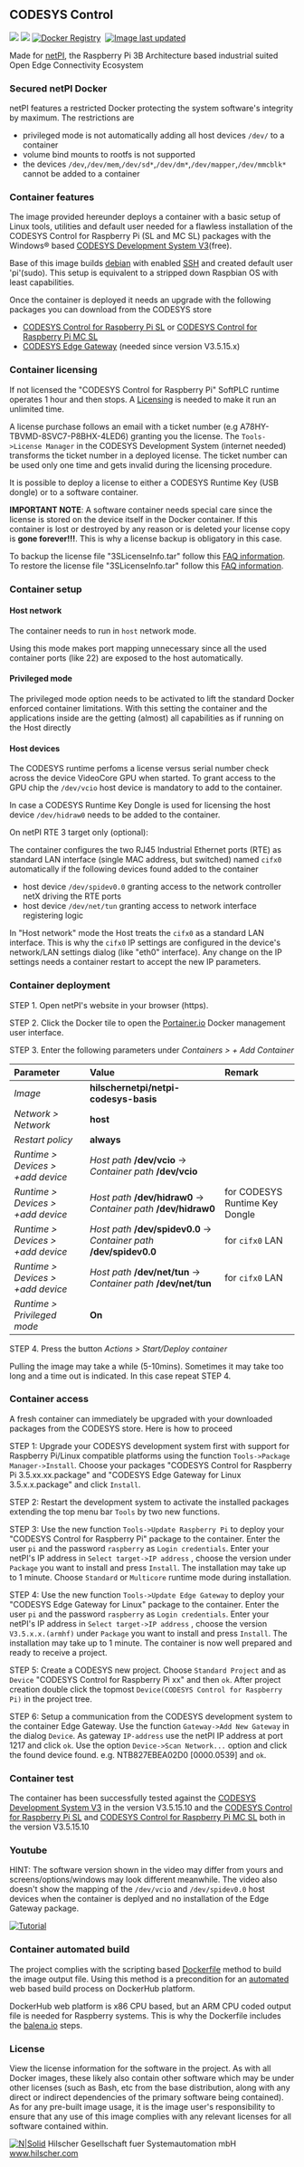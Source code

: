 ## CODESYS Control

[![](https://images.microbadger.com/badges/image/hilschernetpi/netpi-codesys-basis.svg)](https://microbadger.com/images/hilschernetpi/netpi-codesys-basis "CODESYS Control")
[![](https://images.microbadger.com/badges/commit/hilschernetpi/netpi-codesys-basis.svg)](https://microbadger.com/images/hilschernetpi/netpi-codesys-basis "CODESYS Control")
[![Docker Registry](https://img.shields.io/docker/pulls/hilschernetpi/netpi-codesys-basis.svg)](https://registry.hub.docker.com/u/hilschernetpi/netpi-codesys-basis/)&nbsp;
[![Image last updated](https://img.shields.io/badge/dynamic/json.svg?url=https://api.microbadger.com/v1/images/hilschernetpi/netpi-codesys-basis&label=Image%20last%20updated&query=$.LastUpdated&colorB=007ec6)](http://microbadger.com/images/hilschernetpi/netpi-codesys-basis "Image last updated")&nbsp;

Made for [netPI](https://www.netiot.com/netpi/), the Raspberry Pi 3B Architecture based industrial suited Open Edge Connectivity Ecosystem

### Secured netPI Docker

netPI features a restricted Docker protecting the system software's integrity by maximum. The restrictions are 

* privileged mode is not automatically adding all host devices `/dev/` to a container
* volume bind mounts to rootfs is not supported
* the devices `/dev`,`/dev/mem`,`/dev/sd*`,`/dev/dm*`,`/dev/mapper`,`/dev/mmcblk*` cannot be added to a container

### Container features

The image provided hereunder deploys a container with a basic setup of Linux tools, utilities and default user needed for a flawless installation of the CODESYS Control for Raspberry Pi (SL and MC SL) packages with the Windows® based [CODESYS Development System V3](https://store.codesys.com/codesys.html)(free).

Base of this image builds [debian](https://www.balena.io/docs/reference/base-images/base-images/) with enabled [SSH](https://en.wikipedia.org/wiki/Secure_Shell) and created default user 'pi'(sudo). This setup is equivalent to a stripped down Raspbian OS with least capabilities.

Once the container is deployed it needs an upgrade with the following packages you can download from the CODESYS store

* [CODESYS Control for Raspberry Pi SL](https://store.codesys.com/codesys-control-for-raspberry-pi-sl.html) or [CODESYS Control for Raspberry Pi MC SL](https://store.codesys.com/codesys-control-for-raspberry-pi-mc-sl.html)
* [CODESYS Edge Gateway](https://store.codesys.com/codesys-edge-gateway.html) (needed since version V3.5.15.x)

### Container licensing

If not licensed the "CODESYS Control for Raspberry Pi" SoftPLC runtime operates 1 hour and then stops. A [Licensing](https://www.codesys.com/the-system/licensing.html) is needed to make it run an unlimited time.

A license purchase follows an email with a ticket number (e.g A78HY-TBVMD-8SVC7-P8BHX-4LED6) granting you the license. The `Tools->License Manager` in the CODESYS Development System (internet needed) transforms the ticket number in a deployed license. The ticket number can be used only one time and gets invalid during the licensing procedure.

It is possible to deploy a license to either a CODESYS Runtime Key (USB dongle) or to a software container. 

**IMPORTANT NOTE**: A software container needs special care since the license is stored on the device itself in the Docker container. If this container is lost or destroyed by any reason or is deleted your license copy is **gone forever!!!**. This is why a license backup is obligatory in this case.

To backup the license file "3SLicenseInfo.tar" follow this [FAQ information](https://forum.codesys.com/viewtopic.php?f=22&t=5641&start=15#p10689).
To restore the license file "3SLicenseInfo.tar" follow this [FAQ information](https://forum.codesys.com/viewtopic.php?f=22&t=5641&p=10690#p10690).

### Container setup

#### Host network

The container needs to run in `host` network mode.

Using this mode makes port mapping unnecessary since all the used container ports (like 22) are exposed to the host automatically.

#### Privileged mode

The privileged mode option needs to be activated to lift the standard Docker enforced container limitations. With this setting the container and the applications inside are the getting (almost) all capabilities as if running on the Host directly

#### Host devices

The CODESYS runtime perfoms a license versus serial number check across the device VideoCore GPU when started. To grant access to the GPU chip the `/dev/vcio` host device is mandatory to add to the container.

In case a CODESYS Runtime Key Dongle is used for licensing the host device `/dev/hidraw0` needs to be added to the container. 

On netPI RTE 3 target only (optional):

The container configures the two RJ45 Industrial Ethernet ports (RTE) as standard LAN interface (single MAC address, but switched) named `cifx0` automatically if the following devices found added to the container

* host device `/dev/spidev0.0` granting access to the network controller netX driving the RTE ports
* host device `/dev/net/tun` granting access to network interface registering logic

In "Host network" mode the Host treats the `cifx0` as a standard LAN interface. This is why the `cifx0` IP settings are configured in the device's network/LAN settings dialog (like "eth0" interface). Any change on the IP settings needs a container restart to accept the new IP parameters.

### Container deployment

STEP 1. Open netPI's website in your browser (https).

STEP 2. Click the Docker tile to open the [Portainer.io](http://portainer.io/) Docker management user interface.

STEP 3. Enter the following parameters under *Containers > + Add Container*

Parameter | Value | Remark
:---------|:------ |:------
*Image* | **hilschernetpi/netpi-codesys-basis**
*Network > Network* | **host** |
*Restart policy* | **always** |
*Runtime > Devices > +add device* | *Host path* **/dev/vcio** -> *Container path* **/dev/vcio** |
*Runtime > Devices > +add device* | *Host path* **/dev/hidraw0** -> *Container path* **/dev/hidraw0** | for CODESYS Runtime Key Dongle
*Runtime > Devices > +add device* | *Host path* **/dev/spidev0.0** -> *Container path* **/dev/spidev0.0** | for `cifx0` LAN
*Runtime > Devices > +add device* | *Host path* **/dev/net/tun** -> *Container path* **/dev/net/tun** | for `cifx0` LAN
*Runtime > Privileged mode* | **On** |

STEP 4. Press the button *Actions > Start/Deploy container*

Pulling the image may take a while (5-10mins). Sometimes it may take too long and a time out is indicated. In this case repeat STEP 4.

### Container access

A fresh container can immediately be upgraded with your downloaded packages from the CODESYS store. Here is how to proceed

STEP 1: Upgrade your CODESYS development system first with support for Raspberry Pi/Linux compatible platforms using the function `Tools->Package Manager->Install`. Choose your packages "CODESYS Control for Raspberry Pi 3.5.xx.xx.package" and "CODESYS Edge Gateway for Linux 3.5.x.x.package" and click `Install`.

STEP 2: Restart the development system to activate the installed packages extending the top menu bar `Tools` by two new functions.

STEP 3: Use the new function `Tools->Update Raspberry Pi` to deploy your "CODESYS Control for Raspberry Pi" package to the container. Enter the user `pi` and the password `raspberry` as `Login credentials`. Enter your netPI's IP address in `Select target->IP address` , choose the version under `Package` you want to install and press `Install`. The installation may take up to 1 minute. Choose `Standard` or `Multicore` runtime mode during installation.

STEP 4: Use the new function `Tools->Update Edge Gateway` to deploy your "CODESYS Edge Gateway for Linux" package to the container. Enter the user `pi` and the password `raspberry` as `Login credentials`. Enter your netPI's IP address in `Select target->IP address` , choose the version `V3.5.x.x.(armhf)` under `Package` you want to install and press `Install`. The installation may take up to 1 minute. The container is now well prepared and ready to receive a project.

STEP 5: Create a CODESYS new project. Choose `Standard Project` and as `Device` "CODESYS Control for Raspberry Pi xx" and then `ok`. After project creation double click the topmost `Device(CODESYS Control for Raspberry Pi)` in the project tree.

STEP 6: Setup a communication from the CODESYS development system to the container Edge Gateway. Use the function `Gateway->Add New Gateway` in the dialog `Device`. As gateway `IP-address` use the netPI IP address at port 1217 and click `ok`. Use the option `Device->Scan Network...` option and click the found device found. e.g. NTB827EBEA02D0 [0000.0539] and `ok`.

### Container test

The container has been successfully tested against the [CODESYS Development System V3](https://store.codesys.com/codesys.html) in the version V3.5.15.10 and the [CODESYS Control for Raspberry Pi SL](https://store.codesys.com/codesys-control-for-raspberry-pi-sl.html) and [CODESYS Control for Raspberry Pi MC SL](https://store.codesys.com/codesys-control-for-raspberry-pi-mc-sl.html) both in the version V3.5.15.10

### Youtube

HINT: The software version shown in the video may differ from yours and screens/options/windows may look different meanwhile. The video also doesn't show the mapping of the `/dev/vcio` and `/dev/spidev0.0` host devices when the container is deplyed and no installation of the Edge Gateway package.

[![Tutorial](https://img.youtube.com/vi/cXIHu3-4-eg/0.jpg)](https://youtu.be/cXIHu3-4-eg)

### Container automated build

The project complies with the scripting based [Dockerfile](https://docs.docker.com/engine/reference/builder/) method to build the image output file. Using this method is a precondition for an [automated](https://docs.docker.com/docker-hub/builds/) web based build process on DockerHub platform.

DockerHub web platform is x86 CPU based, but an ARM CPU coded output file is needed for Raspberry systems. This is why the Dockerfile includes the [balena.io](https://balena.io/blog/building-arm-containers-on-any-x86-machine-even-dockerhub/) steps.

### License

View the license information for the software in the project. As with all Docker images, these likely also contain other software which may be under other licenses (such as Bash, etc from the base distribution, along with any direct or indirect dependencies of the primary software being contained).
As for any pre-built image usage, it is the image user's responsibility to ensure that any use of this image complies with any relevant licenses for all software contained within.

[![N|Solid](http://www.hilscher.com/fileadmin/templates/doctima_2013/resources/Images/logo_hilscher.png)](http://www.hilscher.com)  Hilscher Gesellschaft fuer Systemautomation mbH  www.hilscher.com

